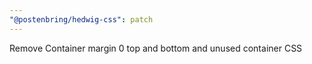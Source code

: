 ```yaml
---
"@postenbring/hedwig-css": patch
---
```


Remove Container margin 0 top and bottom and unused container CSS
